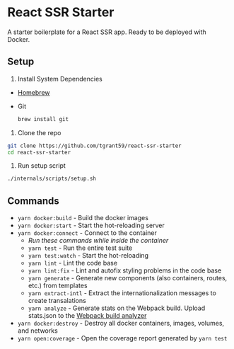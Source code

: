 # React SSR Starter

A starter boilerplate for a React SSR app. Ready to be deployed with Docker.

## Setup

1. Install System Dependencies
  - [Homebrew](https://brew.sh)
  
  - Git
    ```bash
    brew install git
    ```

1. Clone the repo
  ```bash
  git clone https://github.com/tgrant59/react-ssr-starter
  cd react-ssr-starter
  ```
  
1. Run setup script
  ```bash
  ./internals/scripts/setup.sh
  ```

## Commands

- `yarn docker:build` - Build the docker images
- `yarn docker:start` - Start the hot-reloading server
- `yarn docker:connect` - Connect to the container
  - *Run these commands while inside the container*
  - `yarn test` - Run the entire test suite
  - `yarn test:watch` - Start the hot-reloading
  - `yarn lint` - Lint the code base
  - `yarn lint:fix` - Lint and autofix styling problems in the code base
  - `yarn generate` - Generate new components (also containers, routes, etc.) from templates
  - `yarn extract-intl` - Extract the internationalization messages to create transalations
  - `yarn analyze` - Generate stats on the Webpack build. Upload stats.json to the [Webpack build analyzer](https://webpack.github.io/analyse/)
- `yarn docker:destroy` - Destroy all docker containers, images, volumes, and networks
- `yarn open:coverage` - Open the coverage report generated by `yarn test` 
